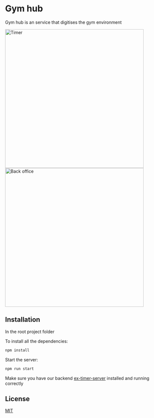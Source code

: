 # Gym hub

Gym hub is an service that digitises the gym environment 

  <img src="https://i.ibb.co/z6nYyFs/Screenshot-2020-11-20-at-10-59-13.png" width="450" alt="Timer">
  <img src="https://i.ibb.co/jkSR8pQ/Screenshot-2021-03-07-at-18-14-40.png" width="450" alt="Back office">

## Installation


In the root project folder

To install all the dependencies:
```bash
npm install
```

Start the server:
```bash
npm run start
```
Make sure you have our backend [ex-timer-server](https://github.com/JakobClausen/ex-timer-server) installed and running correctly


## License
[MIT](https://choosealicense.com/licenses/mit/)

